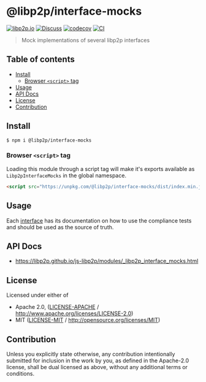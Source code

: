 # @libp2p/interface-mocks <!-- omit in toc -->

[![libp2p.io](https://img.shields.io/badge/project-libp2p-yellow.svg?style=flat-square)](http://libp2p.io/)
[![Discuss](https://img.shields.io/discourse/https/discuss.libp2p.io/posts.svg?style=flat-square)](https://discuss.libp2p.io)
[![codecov](https://img.shields.io/codecov/c/github/libp2p/js-libp2p.svg?style=flat-square)](https://codecov.io/gh/libp2p/js-libp2p)
[![CI](https://img.shields.io/github/actions/workflow/status/libp2p/js-libp2p/main.yml?branch=master\&style=flat-square)](https://github.com/libp2p/js-libp2p/actions/workflows/main.yml?query=branch%3Amaster)

> Mock implementations of several libp2p interfaces

## Table of contents <!-- omit in toc -->

- [Install](#install)
  - [Browser `<script>` tag](#browser-script-tag)
- [Usage](#usage)
- [API Docs](#api-docs)
- [License](#license)
- [Contribution](#contribution)

## Install

```console
$ npm i @libp2p/interface-mocks
```

### Browser `<script>` tag

Loading this module through a script tag will make it's exports available as `Libp2pInterfaceMocks` in the global namespace.

```html
<script src="https://unpkg.com/@libp2p/interface-mocks/dist/index.min.js"></script>
```

## Usage

Each [interface](../interfaces) has its documentation on how to use the compliance tests and should be used as the source of truth.

## API Docs

- <https://libp2p.github.io/js-libp2p/modules/_libp2p_interface_mocks.html>

## License

Licensed under either of

- Apache 2.0, ([LICENSE-APACHE](LICENSE-APACHE) / <http://www.apache.org/licenses/LICENSE-2.0>)
- MIT ([LICENSE-MIT](LICENSE-MIT) / <http://opensource.org/licenses/MIT>)

## Contribution

Unless you explicitly state otherwise, any contribution intentionally submitted for inclusion in the work by you, as defined in the Apache-2.0 license, shall be dual licensed as above, without any additional terms or conditions.
